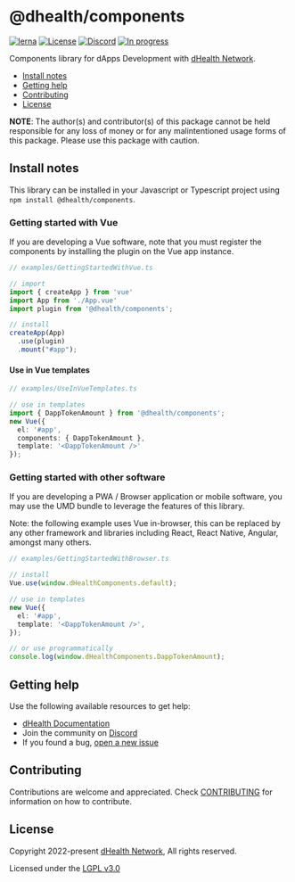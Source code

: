 # @dhealth/components

[![lerna](https://img.shields.io/badge/maintained%20with-lerna-cc00ff.svg)](https://lerna.js.org/)
[![License](https://img.shields.io/badge/License-LGPL%203.0%20only-blue.svg)][license]
[![Discord](https://img.shields.io/badge/chat-on%20discord-green.svg)][discord]
[![In progress](https://img.shields.io/badge/Status-In%20progress-2b00ff.svg)](CONTRIBUTING.md#project-status)

Components library for dApps Development with [dHealth Network][parent-url].

- [Install notes](#install-notes)
- [Getting help](#getting-help)
- [Contributing](#contributing)
- [License](#license)

**NOTE**: The author(s) and contributor(s) of this package cannot be held responsible for any loss of money or for any malintentioned usage forms of this package. Please use this package with caution.

## Install notes

This library can be installed in your Javascript or Typescript project using `npm install @dhealth/components`.

### Getting started with Vue

If you are developing a Vue software, note that you must register the components by installing the plugin on the Vue app instance.

```typescript
// examples/GettingStartedWithVue.ts

// import
import { createApp } from 'vue'
import App from './App.vue'
import plugin from '@dhealth/components';

// install
createApp(App)
  .use(plugin)
  .mount("#app");
```

#### Use in Vue templates

```typescript
// examples/UseInVueTemplates.ts

// use in templates
import { DappTokenAmount } from '@dhealth/components';
new Vue({
  el: '#app',
  components: { DappTokenAmount },
  template: '<DappTokenAmount />'
});
```

### Getting started with other software

If you are developing a PWA / Browser application or mobile software, you may use the UMD bundle to leverage the features of this library.

Note: the following example uses Vue in-browser, this can be replaced by any other framework and libraries including React, React Native, Angular, amongst many others.

```typescript
// examples/GettingStartedWithBrowser.ts

// install
Vue.use(window.dHealthComponents.default);

// use in templates
new Vue({
  el: '#app',
  template: '<DappTokenAmount />',
});

// or use programmatically
console.log(window.dHealthComponents.DappTokenAmount);
```

## Getting help

Use the following available resources to get help:

- [dHealth Documentation][docs]
- Join the community on [Discord][discord] 
- If you found a bug, [open a new issue][issues]

## Contributing

Contributions are welcome and appreciated. 
Check [CONTRIBUTING](CONTRIBUTING.md) for information on how to contribute.

## License

Copyright 2022-present [dHealth Network][parent-url], All rights reserved.

Licensed under the [LGPL v3.0](LICENSE)

[license]: https://opensource.org/licenses/LGPL-3.0
[parent-url]: https://dhealth.network
[docs]: https://docs.dhealth.com
[issues]: https://github.com/dhealthproject/dapps-framework/issues
[discord]: https://discord.gg/P57WHbmZjk
